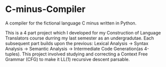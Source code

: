 # C-minus-Compiler
A compiler for the fictional language C minus written in Python.

This is a 4 part project which I developed for my Construction of Language Translators course durring my last semester as an undergradutae. Each subsequent part builds upon the previous: Lexical Analysis -> Syntax Analysis -> Semantic Analysis -> Intermediate Code Generation(as 4-tuples). This project involved studying and correcting a Context Free Grammar (CFG) to make it LL(1) recursive descent parsable.
